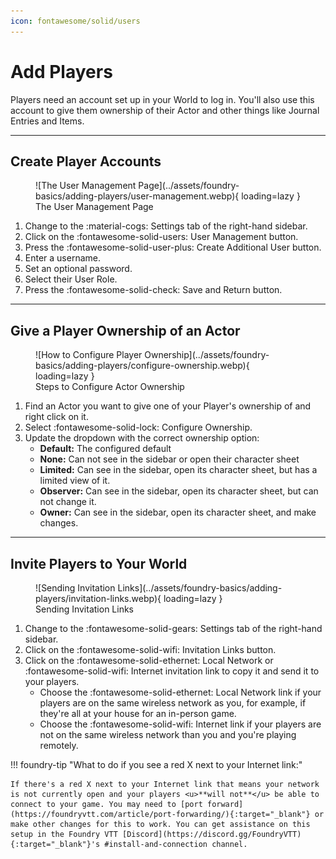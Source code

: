 ```yaml
---
icon: fontawesome/solid/users
---
```


# Add Players

Players need an account set up in your World to log in. You'll also use this account to give them ownership of their Actor and other things like Journal Entries and Items.

---

## Create Player Accounts

<figure class="right w450" markdown>
  ![The User Management Page](../assets/foundry-basics/adding-players/user-management.webp){ loading=lazy }
  <figcaption>The User Management Page</figcaption>
</figure>

1. Change to the <span class="reference">:material-cogs:</span> Settings tab of the right-hand sidebar.
2. Click on the <span class="reference">:fontawesome-solid-users: User Management</span> button.
3. Press the <span class="reference">:fontawesome-solid-user-plus: Create Additional User</span> button.
4. Enter a username.
5. Set an optional password.
6. Select their User Role.
7. Press the <span class="reference">:fontawesome-solid-check: Save and Return</span> button.

---

## Give a Player Ownership of an Actor

<figure class="right w450" markdown>
  ![How to Configure Player Ownership](../assets/foundry-basics/adding-players/configure-ownership.webp){ loading=lazy }
  <figcaption>Steps to Configure Actor Ownership</figcaption>
</figure>

1. Find an Actor you want to give one of your Player's ownership of and right click on it.
2. Select <span class="reference">:fontawesome-solid-lock: Configure Ownership</span>.
3. Update the dropdown with the correct ownership option:
    - **Default:** The configured default
    - **None:** Can not see in the sidebar or open their character sheet
    - **Limited:** Can see in the sidebar, open its character sheet, but has a limited view of it.
    - **Observer:** Can see in the sidebar, open its character sheet, but can not change it.
    - **Owner:** Can see in the sidebar, open its character sheet, and make changes.

---

## Invite Players to Your World

<figure class="right w450" markdown>
  ![Sending Invitation Links](../assets/foundry-basics/adding-players/invitation-links.webp){ loading=lazy }
  <figcaption>Sending Invitation Links</figcaption>
</figure>

1. Change to the <span class="reference">:fontawesome-solid-gears:</span> Settings tab of the right-hand sidebar.
2. Click on the <span class="reference">:fontawesome-solid-wifi: Invitation Links</span> button.
3. Click on the <span class="reference">:fontawesome-solid-ethernet: Local Network</span> or <span class="reference">:fontawesome-solid-wifi: Internet</span> invitation link to copy it and send it to your players.
    - Choose the <span class="reference">:fontawesome-solid-ethernet: Local Network</span> link if your players are on the same wireless network as you, for example, if they're all at your house for an in-person game.
    - Choose the <span class="reference">:fontawesome-solid-wifi: Internet</span> link if your players are not on the same wireless network than you and you're playing remotely.

!!! foundry-tip "What to do if you see a red X next to your Internet link:"

    If there's a red X next to your Internet link that means your network is not currently open and your players <u>**will not**</u> be able to connect to your game. You may need to [port forward](https://foundryvtt.com/article/port-forwarding/){:target="_blank"} or make other changes for this to work. You can get assistance on this setup in the Foundry VTT [Discord](https://discord.gg/FoundryVTT){:target="_blank"}'s #install-and-connection channel.